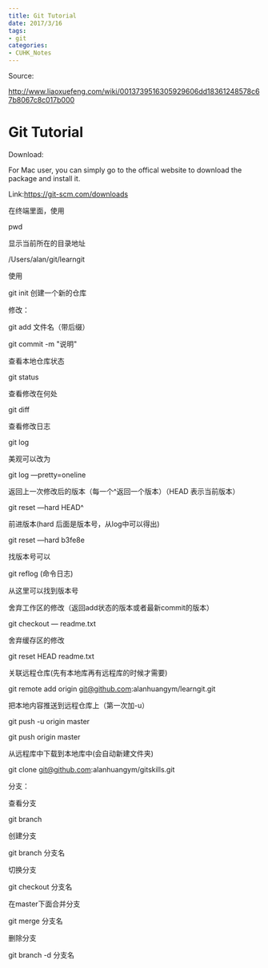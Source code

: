 ```yaml
---
title: Git Tutorial
date: 2017/3/16
tags: 
- git
categories:
- CUHK_Notes
---
```




Source:

http://www.liaoxuefeng.com/wiki/0013739516305929606dd18361248578c67b8067c8c017b000

# Git Tutorial

Download:

For Mac user, you can simply go to the offical website to download the package and install it.

Link:https://git-scm.com/downloads



在终端里面，使用

pwd

显示当前所在的目录地址

/Users/alan/git/learngit

使用

git init 创建一个新的仓库



修改：

git add 文件名（带后缀）

git commit -m "说明" 



查看本地仓库状态

git status

查看修改在何处

git diff



查看修改日志

git log

美观可以改为

git log —pretty=oneline



返回上一次修改后的版本（每一个^返回一个版本）（HEAD 表示当前版本）

git reset —hard HEAD^



前进版本(hard 后面是版本号，从log中可以得出)

git reset —hard b3fe8e

找版本号可以

git reflog (命令日志)

从这里可以找到版本号



舍弃工作区的修改（返回add状态的版本或者最新commit的版本）

git checkout — readme.txt 

舍弃缓存区的修改

git reset HEAD readme.txt



关联远程仓库(先有本地库再有远程库的时候才需要)

git remote add origin git@github.com:alanhuangym/learngit.git

把本地内容推送到远程仓库上（第一次加-u）

git push -u origin master

git push origin master



从远程库中下载到本地库中(会自动新建文件夹)

git clone git@github.com:alanhuangym/gitskills.git



分支：

查看分支

git branch

创建分支

git branch 分支名

切换分支

git checkout 分支名

在master下面合并分支

git merge 分支名

删除分支

git branch -d 分支名

